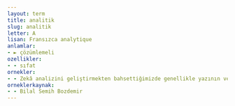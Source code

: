 ```yaml
---
layout: term
title: analitik
slug: analitik
letter: A
lisan: Fransızca analytique
anlamlar:
- ► çözümlemeli
ozellikler:
- - sıfat
ornekler:
- - Zekâ analizini geliştirmekten bahsettiğimizde genellikle yazının ve analitik ürünlerin tarzında, zekâsını kullanan kişiler ve zekâ analistleri arasındaki ilişkiye veya analitik sürecin oluşmasına değinilir.
orneklerkaynak:
- - Bilal Semih Bozdemir
---
```

